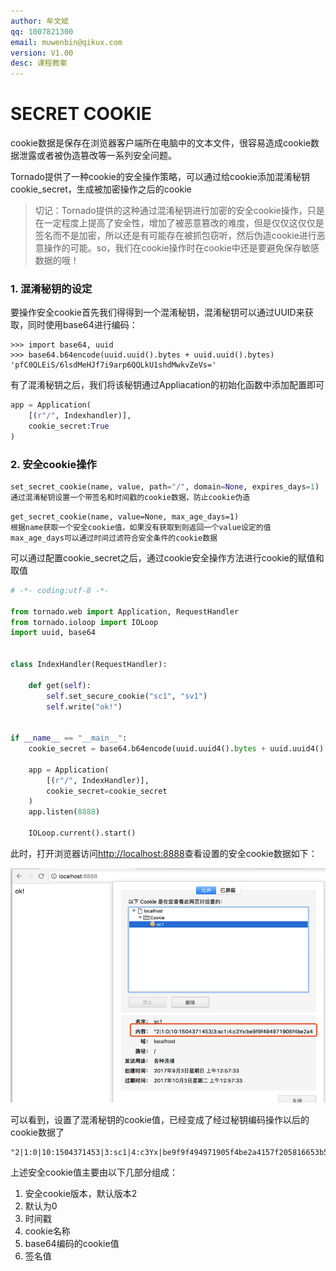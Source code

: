 ```yaml
---
author: 牟文斌
qq: 1007821300
email: muwenbin@qikux.com
version: V1.00
desc: 课程教案
---
```


# SECRET COOKIE

cookie数据是保存在浏览器客户端所在电脑中的文本文件，很容易造成cookie数据泄露或者被伪造篡改等一系列安全问题。 

Tornado提供了一种cookie的安全操作策略，可以通过给cookie添加混淆秘钥cookie\_secret，生成被加密操作之后的cookie

> 切记：Tornado提供的这种通过混淆秘钥进行加密的安全cookie操作，只是在一定程度上提高了安全性，增加了被恶意篡改的难度，但是仅仅这仅仅是签名而不是加密，所以还是有可能存在被抓包窃听，然后伪造cookie进行恶意操作的可能。so，我们在cookie操作时在cookie中还是要避免保存敏感数据的哦！

### 1. 混淆秘钥的设定

要操作安全cookie首先我们得得到一个混淆秘钥，混淆秘钥可以通过UUID来获取，同时使用base64进行编码：

```
>>> import base64, uuid
>>> base64.b64encode(uuid.uuid().bytes + uuid.uuid().bytes)
'pfC0QLEiS/6lsdMeHJf7i9arp6QQLkU1shdMwkvZeVs='
```

有了混淆秘钥之后，我们将该秘钥通过Appliacation的初始化函数中添加配置即可

```python
app = Application(
    [(r"/", Indexhandler)],
    cookie_secret:True
)
```

### 2. 安全cookie操作

```python
set_secret_cookie(name, value, path="/", domain=None, expires_days=1)
通过混淆秘钥设置一个带签名和时间戳的cookie数据，防止cookie伪造
```

```
get_secret_cookie(name, value=None, max_age_days=1)
根据name获取一个安全cookie值，如果没有获取到则返回一个value设定的值
max_age_days可以通过时间过滤符合安全条件的cookie数据
```

可以通过配置cookie\_secret之后，通过cookie安全操作方法进行cookie的赋值和取值

```python
# -*- coding:utf-8 -*-

from tornado.web import Application, RequestHandler
from tornado.ioloop import IOLoop
import uuid, base64


class IndexHandler(RequestHandler):

    def get(self):
        self.set_secure_cookie("sc1", "sv1")
        self.write("ok!")


if __name__ == "__main__":
    cookie_secret = base64.b64encode(uuid.uuid4().bytes + uuid.uuid4().bytes)

    app = Application(
        [(r"/", IndexHandler)],
        cookie_secret=cookie_secret
    )
    app.listen(8888)

    IOLoop.current().start()
```

此时，打开浏览器访问[http://localhost:8888](http://localhost:8888)查看设置的安全cookie数据如下：

![](/assets/secretcookie1)

可以看到，设置了混淆秘钥的cookie值，已经变成了经过秘钥编码操作以后的cookie数据了

```
"2|1:0|10:1504371453|3:sc1|4:c3Yx|be9f9f494971905f4be2a4157f205816653b5171e4e912ca66ab67acd61a4bfa"
```

上述安全cookie值主要由以下几部分组成：

1. 安全cookie版本，默认版本2
2. 默认为0
3. 时间戳
4. cookie名称
5. base64编码的cookie值
6. 签名值



